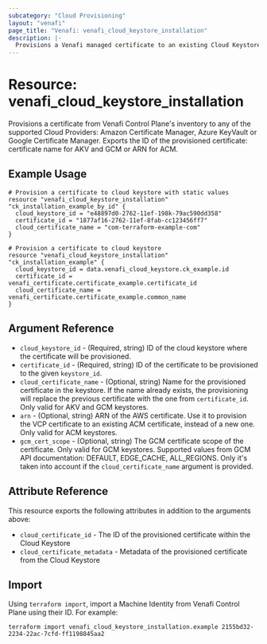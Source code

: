 ```yaml
---
subcategory: "Cloud Provisioning"
layout: "venafi"
page_title: "Venafi: venafi_cloud_keystore_installation"
description: |-
  Provisions a Venafi managed certificate to an existing Cloud Keystore in Venafi Control Plane (VCP)
---
```


# Resource: venafi_cloud_keystore_installation

Provisions a certificate from Venafi Control Plane's inventory to any of the supported Cloud Providers: Amazon 
Certificate Manager, Azure KeyVault or Google Certificate Manager. Exports the ID of the provisioned certificate: 
certificate name for AKV and GCM or ARN for ACM.

## Example Usage

```hcl
# Provision a certificate to cloud keystore with static values
resource "venafi_cloud_keystore_installation" "ck_installation_example_by_id" {
  cloud_keystore_id = "e48897d0-2762-11ef-198k-79ac590dd358"
  certificate_id = "1877af16-2762-11ef-8fab-cc123456ff7"
  cloud_certificate_name = "com-terraform-example-com"
}

# Provision a certificate to cloud keystore
resource "venafi_cloud_keystore_installation" "ck_installation_example" {
  cloud_keystore_id = data.venafi_cloud_keystore.ck_example.id
  certificate_id = venafi_certificate.certificate_example.certificate_id
  cloud_certificate_name = venafi_certificate.certificate_example.common_name
}
```

## Argument Reference

* `cloud_keystore_id` - (Required, string) ID of the cloud keystore where the certificate will be provisioned.
* `certificate_id` - (Required, string) ID of the certificate to be provisioned to the given `keystore_id`.
* `cloud_certificate_name` - (Optional, string) Name for the provisioned certificate in the keystore. If the name already exists, the provisioning will replace the previous certificate with the one from `certificate_id`. Only valid for AKV and GCM keystores.
* `arn` - (Optional, string) ARN of the AWS certificate. Use it to provision the VCP certificate to an existing ACM certificate, instead of a new one. Only valid for ACM keystores.
* `gcm_cert_scope` - (Optional, string) The GCM certificate scope of the certificate. Only valid for GCM keystores. Supported values from GCM API documentation: DEFAULT, EDGE_CACHE, ALL_REGIONS. Only it's taken into account if the `cloud_certificate_name` argument is provided.

## Attribute Reference

This resource exports the following attributes in addition to the arguments above:

* `cloud_certificate_id` - The ID of the provisioned certificate within the Cloud Keystore
* `cloud_certificate_metadata` - Metadata of the provisioned certificate from the Cloud Keystore

## Import

Using `terraform import`, import a Machine Identity from Venafi Control Plane using their ID. For example:

```console
terraform import venafi_cloud_keystore_installation.example 2155bd32-2234-22ac-7cfd-ff1198845aa2
```
